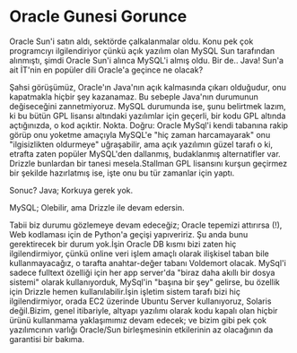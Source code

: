 # Oracle Gunesi Gorunce

Oracle Sun'i satın aldı, sektörde çalkalanmalar oldu. Konu pek çok
programcıyı ilgilendiriyor çünkü açık yazılım olan MySQL Sun
tarafından alınmıştı, şimdi Oracle Sun'i alınca MySQL'i almış
oldu. Bir de.. Java! Sun'a ait İT'nin en popüler dili Oracle'a geçince
ne olacak?

Şahsi görüşümüz, Oracle'ın Java'nın açık kalmasında çıkarı olduğudur,
onu kapatmakla hiçbir şey kazanamaz. Bu sebeple Java'nın durumunun
değiseceğini zannetmiyoruz. MySQL durumunda ise, şunu belirtmek lazım,
ki bu bütün GPL lisansı altındaki yazılımlar için geçerli, bir kodu
GPL altında açtığınızda, o kod açıktir. Nokta. Doğru: Oracle MySql'i
kendi tabanına rakip görüp onu yoketme amaçıyla MySQL'e "hiç zaman
harcamayarak" onu "ilgisizlikten oldurmeye" uğraşabilir, ama açık
yazılımın güzel tarafı o ki, etrafta zaten popüler MySQL'den
dallanmış, budaklanmış alternatifler var. Drizzle bunlardan bir tanesi
mesela.Stallman GPL lisansını kurşun geçirmez bir şekilde hazırlatmış
ise, işte onu bu tür zamanlar için yaptı.

Sonuc? Java; Korkuya gerek yok.

MySQL; Olebilir, ama Drizzle ile devam edersin.

Tabii biz durumu gözlemeye devam edeceğiz; Oracle tepemizi attırırsa
(!), Web kodlaması için de Python'a geçişi yapıveririz. Şu anda bunu
gerektirecek bir durum yok.İşin Oracle DB kısmı bizi zaten hiç
ilgilendirmiyor, çünkü online veri işlem amaçlı olarak ilişkisel taban
bile kullanmayacağız, o tarafta anahtar-değer tabanı Voldemort
olacak. MySql'i sadece fulltext özelliği için her app server'da "biraz
daha akıllı bir dosya sistemi" olarak kullanıyorduk, MySql'in "başına
bir şey" gelirse, bu özellik için Drizzle hemen kullanılabilir.İşin
işletim sistem tarafı bizi hiç ilgilendirmiyor, orada EC2 üzerinde
Ubuntu Server kullanıyoruz, Solaris değil.Bizim, genel itibariyle,
altyapı yazılımı olarak kodu kapalı olan hiçbir ürünü kullanmama
yaklaşımımız devam edecek; ve bizim gibi pek çok yazılımcının varlığı
Oracle/Sun birleşmesinin etkilerinin az olacağının da garantisi bir
bakıma.






